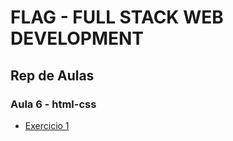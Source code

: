 # FLAG - FULL STACK WEB DEVELOPMENT
## Rep de Aulas
### Aula 6 - html-css

- [Exercicio 1](/html/aula6/ex1/)





